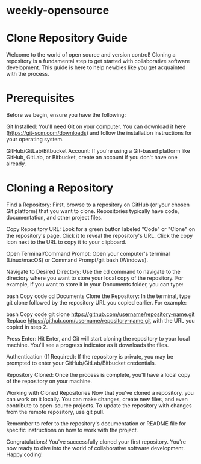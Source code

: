 # weekly-opensource

# Clone Repository Guide
Welcome to the world of open source and version control! Cloning a repository is a fundamental step to get started with collaborative software development. This guide is here to help newbies like you get acquainted with the process.

# Prerequisites
Before we begin, ensure you have the following:

Git Installed: You'll need Git on your computer. You can download it here (https://git-scm.com/downloads) and follow the installation instructions for your operating system.

GitHub/GitLab/Bitbucket Account: If you're using a Git-based platform like GitHub, GitLab, or Bitbucket, create an account if you don't have one already.

# Cloning a Repository
Find a Repository: First, browse to a repository on GitHub (or your chosen Git platform) that you want to clone. Repositories typically have code, documentation, and other project files.

Copy Repository URL: Look for a green button labeled "Code" or "Clone" on the repository's page. Click it to reveal the repository's URL. Click the copy icon next to the URL to copy it to your clipboard.


Open Terminal/Command Prompt: Open your computer's terminal (Linux/macOS) or Command Prompt/git bash (Windows).

Navigate to Desired Directory: Use the cd command to navigate to the directory where you want to store your local copy of the repository. For example, if you want to store it in your Documents folder, you can type:

bash
Copy code
cd Documents
Clone the Repository: In the terminal, type git clone followed by the repository URL you copied earlier. For example:

bash
Copy code
git clone https://github.com/username/repository-name.git
Replace https://github.com/username/repository-name.git with the URL you copied in step 2.

Press Enter: Hit Enter, and Git will start cloning the repository to your local machine. You'll see a progress indicator as it downloads the files.

Authentication (If Required): If the repository is private, you may be prompted to enter your GitHub/GitLab/Bitbucket credentials.

Repository Cloned: Once the process is complete, you'll have a local copy of the repository on your machine.

Working with Cloned Repositories
Now that you've cloned a repository, you can work on it locally. You can make changes, create new files, and even contribute to open-source projects. To update the repository with changes from the remote repository, use git pull.

Remember to refer to the repository's documentation or README file for specific instructions on how to work with the project.

Congratulations! You've successfully cloned your first repository. You're now ready to dive into the world of collaborative software development. Happy coding!
